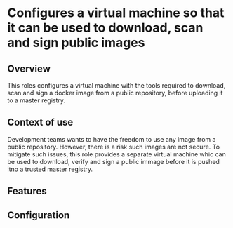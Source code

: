 # Configures a virtual machine so that it can be used to download, scan and sign public images 
## Overview

This roles configures a virtual machine with the tools required to download, scan and sign a docker image from a public repository, before uploading it to a master registry.

## Context of use

Development teams wants to have the freedom to use any image from a public repository. However, there is a risk such images are not secure.
To mitigate such issues, this role provides a separate virtual machine whic can be used to download, verify and sign a public immage before it is pushed itno a trusted master registry.

## Features


## Configuration

